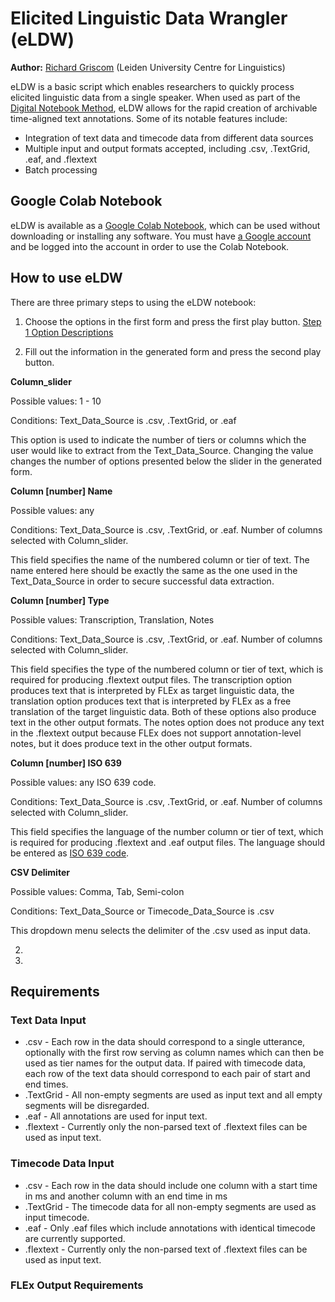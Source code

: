 # Elicited Linguistic Data Wrangler (eLDW)
**Author:** [Richard Griscom](https://rgris.com/) (Leiden University Centre for Linguistics)

eLDW is a basic script which enables researchers to quickly process elicited linguistic data from a single speaker. When used as part of the [Digital Notebook Method](https://github.com/rgriscom/Digital-Notebook-Method), eLDW allows for the rapid creation of archivable time-aligned text annotations. Some of its notable features include:
* Integration of text data and timecode data from different data sources
* Multiple input and output formats accepted, including .csv, .TextGrid, .eaf, and .flextext
* Batch processing

## Google Colab Notebook
eLDW is available as a [Google Colab Notebook](https://colab.research.google.com/drive/1k_mI4tPUCHVNq_m9_J62fcUVjcuHY7Qb?usp=sharing), which can be used without downloading or installing any software. You must have [a Google account](https://www.google.com/intl/en/account/about/) and be logged into the account in order to use the Colab Notebook. 


## How to use eLDW
There are three primary steps to using the eLDW notebook:

1.  Choose the options in the first form and press the first play button. [Step 1 Option Descriptions](https://github.com/rgriscom/Elicited-Linguistic-Data-Wrangler/blob/main/Documentation/Step_1_Option_Descriptions.md)


2. Fill out the information in the generated form and press the second play button. 
  
  **Column_slider** 
  
  Possible values: 1 - 10
  
  Conditions: Text_Data_Source is .csv, .TextGrid, or .eaf
  
  This option is used to indicate the number of tiers or columns which the user would like to extract from the Text_Data_Source. Changing the value changes the number of options presented below the slider in the generated form. 
  
  **Column [number] Name**
  
  Possible values: any
  
  Conditions: Text_Data_Source is .csv, .TextGrid, or .eaf. Number of columns selected with Column_slider.
  
  This field specifies the name of the numbered column or tier of text. The name entered here should be exactly the same as the one used in the Text_Data_Source in order to secure successful data extraction.
  
  **Column [number] Type**
  
  Possible values: Transcription, Translation, Notes
  
  Conditions: Text_Data_Source is .csv, .TextGrid, or .eaf. Number of columns selected with Column_slider.
  
  This field specifies the type of the numbered column or tier of text, which is required for producing .flextext output files. The transcription option produces text that is interpreted by FLEx as target linguistic data, the translation option produces text that is interpreted by FLEx as a free translation of the target linguistic data. Both of these options also produce text in the other output formats. The notes option does not produce any text in the .flextext output because FLEx does not support annotation-level notes, but it does produce text in the other output formats.
  
  **Column [number] ISO 639**
  
  Possible values: any ISO 639 code.
  
  Conditions: Text_Data_Source is .csv, .TextGrid, or .eaf. Number of columns selected with Column_slider.
  
  This field specifies the language of the number column or tier of text, which is required for producing .flextext and .eaf output files. The language should be entered as [ISO 639 code](https://iso639-3.sil.org/code_tables/639/data).
  
  
  **CSV Delimiter**
  
  Possible values: Comma, Tab, Semi-colon
  
  Conditions: Text_Data_Source or Timecode_Data_Source is .csv
  
  This dropdown menu selects the delimiter of the .csv used as input data.
  
  
  
  
  
  
  
      
     
  

2.
3.
## Requirements
### Text Data Input
* .csv - Each row in the data should correspond to a single utterance, optionally with the first row serving as column names which can then be used as tier names for the output data. If paired with timecode data, each row of the text data should correspond to each pair of start and end times.
* .TextGrid - All non-empty segments are used as input text and all empty segments will be disregarded. 
* .eaf - All annotations are used for input text.
* .flextext - Currently only the non-parsed text of .flextext files can be used as input text.

### Timecode Data Input
* .csv - Each row in the data should include one column with a start time in ms and another column with an end time in ms
* .TextGrid - The timecode data for all non-empty segments are used as input timecode.
* .eaf - Only .eaf files which include annotations with identical timecode are currently supported.
* .flextext - Currently only the non-parsed text of .flextext files can be used as input text.

### FLEx Output Requirements





